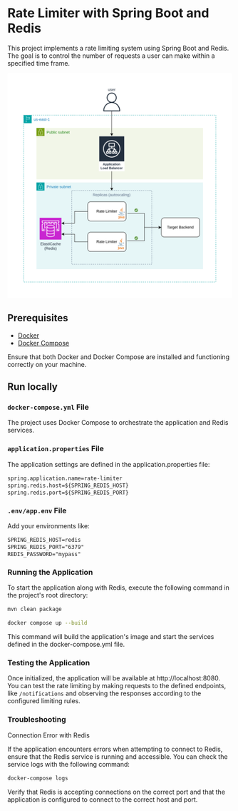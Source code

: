# Rate Limiter with Spring Boot and Redis

This project implements a rate limiting system using Spring Boot and Redis. The goal is to control the number of requests a user can make within a specified time frame.

![Architecture Diagram](src/main/resources/static/arch.png)
## Prerequisites

- [Docker](https://docs.docker.com/get-docker/)
- [Docker Compose](https://docs.docker.com/compose/install/)

Ensure that both Docker and Docker Compose are installed and functioning correctly on your machine.

## Run locally

### `docker-compose.yml` File

The project uses Docker Compose to orchestrate the application and Redis services.


### `application.properties` File
The application settings are defined in the application.properties file:
```
spring.application.name=rate-limiter
spring.redis.host=${SPRING_REDIS_HOST}
spring.redis.port=${SPRING_REDIS_PORT}
```

### `.env/app.env` File
Add your environments like:

```
SPRING_REDIS_HOST=redis
SPRING_REDIS_PORT="6379"
REDIS_PASSWORD="mypass"
```


### Running the Application
To start the application along with Redis, execute the following command in the project's root directory:

``` bash
mvn clean package 
```

``` bash
docker compose up --build
```

This command will build the application's image and start the services defined in the docker-compose.yml file.

### Testing the Application
Once initialized, the application will be available at http://localhost:8080.
You can test the rate limiting by making requests to the defined endpoints, like `/notifications` and observing the responses according to the configured limiting rules.

### Troubleshooting
Connection Error with Redis

If the application encounters errors when attempting to connect to Redis, ensure that the Redis service is running and accessible.
You can check the service logs with the following command:

``` bash
docker-compose logs
```

Verify that Redis is accepting connections on the correct port and that the application is configured to connect to the correct host and port.
